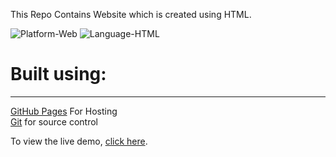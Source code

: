 This Repo Contains Website which is created using HTML.

<p>
	<img src="https://img.shields.io/badge/Platform-Web-brightgreen.svg" alt="Platform-Web"/>
    	<img src="https://img.shields.io/badge/Language-HTML-red.svg" alt="Language-HTML"/>

</p>

# Built using:

---
  
[GitHub Pages](https://pages.github.com/) For Hosting  
[Git](https://git-scm.com/) for source control

To view the live demo, [click here](https://corkami.github.io/).
